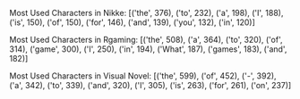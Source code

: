 Most Used Characters in Nikke:
[('the', 376), ('to', 232), ('a', 198), ('I', 188), ('is', 150), ('of', 150), ('for', 146), ('and', 139), ('you', 132), ('in', 120)]

Most Used Characters in Rgaming:
[('the', 508), ('a', 364), ('to', 320), ('of', 314), ('game', 300), ('I', 250), ('in', 194), ('What', 187), ('games', 183), ('and', 182)]

Most Used Characters in Visual Novel:
[('the', 599), ('of', 452), ('-', 392), ('a', 342), ('to', 339), ('and', 320), ('I', 305), ('is', 263), ('for', 261), ('on', 237)]
